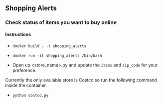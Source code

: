 ## Shopping Alerts

### Check status of items you want to buy online

#### Instructions

* `docker build . -t shopping_alerts`
* `docker run -it shopping_alerts /bin/bash`

* Open up <store_name>.py and update the `items` and `zip_code` for your preference.

Currently the only available store is Costco so run the following command inside the container.
* `python costco.py`
